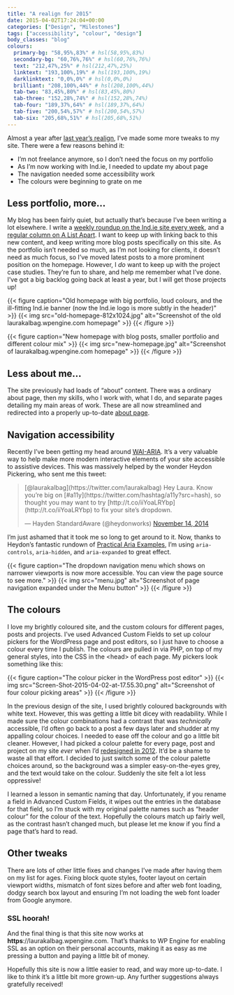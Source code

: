 ```yaml
---
title: "A realign for 2015"
date: 2015-04-02T17:24:04+00:00
categories: ["Design", "Milestones"]
tags: ["accessibility", "colour", "design"]
body_classes: "blog"
colours:
  primary-bg: "58,95%,83%" # hsl(58,95%,83%)
  secondary-bg: "60,76%,76%" # hsl(60,76%,76%)
  text: "212,47%,25%" # hsl(212,47%,25%)
  linktext: "193,100%,19%" # hsl(193,100%,19%)
  darklinktext: "0,0%,0%" # hsl(0,0%,0%)
  brilliant: "208,100%,44%" # hsl(208,100%,44%)
  tab-two: "83,45%,80%" # hsl(83,45%,80%)
  tab-three: "152,28%,74%" # hsl(152,28%,74%)
  tab-four: "189,37%,64%" # hsl(189,37%,64%)
  tab-five: "200,54%,57%" # hsl(200,54%,57%)
  tab-six: "205,68%,51%" # hsl(205,68%,51%)
---
```


Almost a year after [last year’s realign](/a-little-realign/ "A little realign"), I’ve made some more tweaks to my site. There were a few reasons behind it:

* I’m not freelance anymore, so I don’t need the focus on my portfolio
* As I’m now working with Ind.ie, I needed to update my about page
* The navigation needed some accessibility work
* The colours were beginning to grate on me

## Less portfolio, more…

My blog has been fairly quiet, but actually that’s because I’ve been writing a lot elsewhere. I write a [weekly roundup on the Ind.ie site every week](https://ind.ie/blog/roundup-15-03-27/), and a [regular column on A List Apart](http://alistapart.com/author/laurakalbag). I want to keep up with linking back to this new content, and keep writing more blog posts specifically on this site. As the portfolio isn’t needed so much, as I’m not looking for clients, it doesn’t need as much focus, so I’ve moved latest posts to a more prominent position on the homepage. However, I *do* want to keep up with the project case studies. They’re fun to share, and help me remember what I’ve done. I’ve got a big backlog going back at least a year, but I will get those projects up!

{{< figure caption="Old homepage with big portfolio, loud colours, and the ill-fitting Ind.ie banner (now the Ind.ie logo is more subtly in the header)" >}}
  {{< img src="old-homepage-812x1024.jpg" alt="Screenshot of the old laurakalbag.wpengine.com homepage" >}}
{{< /figure >}}

{{< figure caption="New homepage with blog posts, smaller portfolio and different colour mix" >}}
  {{< img src="new-homepage.jpg" alt="Screenshot of laurakalbag.wpengine.com homepage" >}}
{{< /figure >}}

## Less about me…

The site previously had loads of “about” content. There was a ordinary about page, then my skills, who I work with, what I do, and separate pages detailing my main areas of work. These are all now streamlined and redirected into a properly up-to-date [about page](/about-me/ "About Me").

## Navigation accessibility

Recently I’ve been getting my head around [WAI-ARIA](https://dev.opera.com/articles/introduction-to-wai-aria/). It’s a very valuable way to help make more modern interactive elements of your site accessible to assistive devices. This was massively helped by the wonder Heydon Pickering, who sent me this tweet:

<blockquote class="twitter-tweet" lang="en">[@laurakalbag](https://twitter.com/laurakalbag) Hey Laura. Know you’re big on [#a11y](https://twitter.com/hashtag/a11y?src=hash), so thought you may want to try [http://t.co/iiYoaLRYbp](http://t.co/iiYoaLRYbp) to fix your site’s dropdown.

— Hayden StandardAware (@heydonworks) [November 14, 2014](https://twitter.com/heydonworks/status/533171711030882304)
</blockquote>

I’m just ashamed that it took me so long to get around to it. Now, thanks to Heydon’s fantastic rundown of [Practical Aria Examples](http://heydonworks.com/practical_aria_examples/#progressive-collapsibles), I’m using `aria-controls`, `aria-hidden`, and `aria-expanded` to great effect.

{{< figure caption="The dropdown navigation menu which shows on narrower viewports is now more accessible. You can view the page source to see more." >}}
  {{< img src="menu.jpg" alt="Screenshot of page navigation expanded under the Menu button" >}}
{{< /figure >}}

## The colours

I love my brightly coloured site, and the custom colours for different pages, posts and projects. I’ve used Advanced Custom Fields to set up colour pickers for the WordPress page and post editors, so I just have to choose a colour every time I publish. The colours are pulled in via PHP, on top of my general styles, into the CSS in the &lt;head&gt; of each page. My pickers look something like this:

{{< figure caption="The colour picker in the WordPress post editor" >}}
  {{< img src="Screen-Shot-2015-04-02-at-17.55.30.png" alt="Screenshot of four colour picking areas" >}}
{{< /figure >}}

In the previous design of the site, I used brightly coloured backgrounds with white text. However, this was getting a little bit dicey with readability. While I made sure the colour combinations had a contrast that was *technically* accessible, I’d often go back to a post a few days later and shudder at my appalling colour choices. I needed to ease off the colour and go a little bit cleaner. However, I had picked a colour palette for every page, post and project on my site *ever* when I’d [redesigned in 2012](/really-a-redesign-this-cant-be-real/ "Really, a redesign? This can’t be real…"). It’d be a shame to waste all that effort. I decided to just switch some of the colour palette choices around, so the background was a simpler easy-on-the-eyes grey, and the text would take on the colour. Suddenly the site felt a lot less oppressive!

I learned a lesson in semantic naming that day. Unfortunately, if you rename a field in Advanced Custom Fields, it wipes out the entries in the database for that field, so I’m stuck with my original palette names such as “header colour” for the colour of the text. Hopefully the colours match up fairly well, as the contrast hasn’t changed much, but please let me know if you find a page that’s hard to read.

## Other tweaks

There are lots of other little fixes and changes I’ve made after having them on my list for ages. Fixing block quote styles, footer layout on certain viewport widths, mismatch of font sizes before and after web font loading, dodgy search box layout and ensuring I’m not loading the web font loader from Google anymore.

### SSL hoorah!

And the final thing is that this site now works at **https**://laurakalbag.wpengine.com. That’s thanks to WP Engine for enabling SSL as an option on their personal accounts, making it as easy as me pressing a button and paying a little bit of money.

Hopefully this site is now a little easier to read, and way more up-to-date. I like to think it’s a little bit more grown-up. Any further suggestions always gratefully received!

	